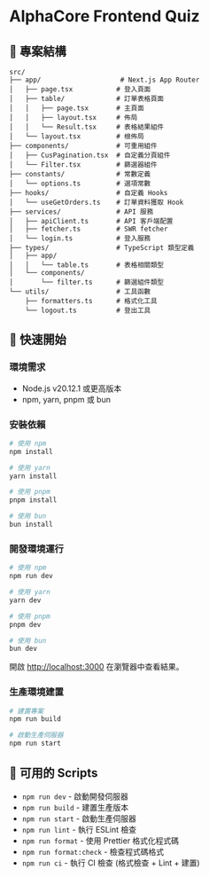 # AlphaCore Frontend Quiz

## 📁 專案結構

```
src/
├── app/                    # Next.js App Router
│   ├── page.tsx           # 登入頁面
│   ├── table/             # 訂單表格頁面
│   │   ├── page.tsx       # 主頁面
│   │   ├── layout.tsx     # 佈局
│   │   └── Result.tsx     # 表格結果組件
│   └── layout.tsx         # 根佈局
├── components/            # 可重用組件
│   ├── CusPagination.tsx  # 自定義分頁組件
│   └── Filter.tsx         # 篩選器組件
├── constants/             # 常數定義
│   └── options.ts         # 選項常數
├── hooks/                 # 自定義 Hooks
│   └── useGetOrders.ts    # 訂單資料獲取 Hook
├── services/              # API 服務
│   ├── apiClient.ts       # API 客戶端配置
│   ├── fetcher.ts         # SWR fetcher
│   └── login.ts           # 登入服務
├── types/                 # TypeScript 類型定義
│   ├── app/
│   │   └── table.ts       # 表格相關類型
│   └── components/
│       └── filter.ts      # 篩選組件類型
└── utils/                 # 工具函數
    ├── formatters.ts      # 格式化工具
    └── logout.ts          # 登出工具
```

## 🚀 快速開始

### 環境需求

- Node.js v20.12.1 或更高版本
- npm, yarn, pnpm 或 bun

### 安裝依賴

```bash
# 使用 npm
npm install

# 使用 yarn
yarn install

# 使用 pnpm
pnpm install

# 使用 bun
bun install
```

### 開發環境運行

```bash
# 使用 npm
npm run dev

# 使用 yarn
yarn dev

# 使用 pnpm
pnpm dev

# 使用 bun
bun dev
```

開啟 [http://localhost:3000](http://localhost:3000) 在瀏覽器中查看結果。

### 生產環境建置

```bash
# 建置專案
npm run build

# 啟動生產伺服器
npm run start
```

## 📝 可用的 Scripts

- `npm run dev` - 啟動開發伺服器
- `npm run build` - 建置生產版本
- `npm run start` - 啟動生產伺服器
- `npm run lint` - 執行 ESLint 檢查
- `npm run format` - 使用 Prettier 格式化程式碼
- `npm run format:check` - 檢查程式碼格式
- `npm run ci` - 執行 CI 檢查 (格式檢查 + Lint + 建置)
